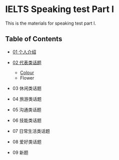 # IELTS Speaking test Part I

This is the materials for speaking test part I. 

## Table of Contents

- [01 个人介绍](01%20个人介绍.md)

- [02 代表类话题](02%20代表类话题.md)
    - [Colour](02%20代表类话题.md#Colour)
    - Flower
- 03 休闲类话题
- 04 旅游类话题
- 05 沟通类话题
- 06 技能类话题
- 07 日常生活类话题
- 08 爱好类话题
- 09 新题
